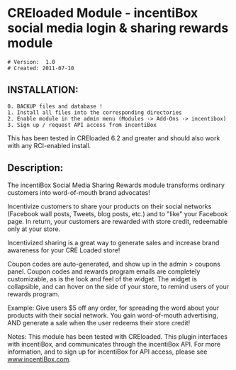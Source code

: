 # CREloaded Module - incentiBox social media login & sharing rewards module
	
    # Version:  1.0
    # Created: 2011-07-10

## INSTALLATION:

    0. BACKUP files and database !
    1. Install all files into the corresponding directories
    2. Enable module in the admin menu (Modules -> Add-Ons -> incentibox)
    3. Sign up / request API access from incentiBox 

This has been tested in CREloaded 6.2 and greater and should also work with any RCI-enabled install.


## Description: 

The incentiBox Social Media Sharing Rewards module transforms ordinary customers into word-of-mouth brand advocates!

Incentivize customers to share your products on their social networks (Facebook wall posts, Tweets, blog posts, etc.) and to "like" your Facebook page. In return, your customers are rewarded with store credit, redeemable only at your store.

Incentivized sharing is a great way to generate sales and increase brand awareness for your CRE Loaded store!

Coupon codes are auto-generated, and show up in the admin > coupons panel. Coupon codes and rewards program emails are completely customizable, as is the look and feel of the widget. The widget is collapsible, and can hover on the side of your store, to remind users of your rewards program. 

Example: Give users $5 off any order, for spreading the word about your products with their social network. You gain word-of-mouth advertising, AND generate a sale when the user redeems their store credit!

Notes: This module has been tested with CREloaded. This plugin interfaces with incentiBox, and communicates through the incentiBox API. For more information, and to sign up for incentiBox for API access, please see <a href='http://www.incentibox.com/?ref=github2'>www.incentiBox.com</a>.
